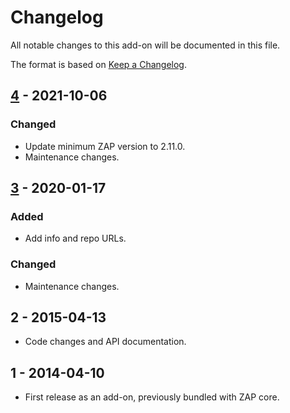 # Changelog
All notable changes to this add-on will be documented in this file.

The format is based on [Keep a Changelog](https://keepachangelog.com/en/1.0.0/).

## [4] - 2021-10-06
### Changed
- Update minimum ZAP version to 2.11.0.
- Maintenance changes.

## [3] - 2020-01-17
### Added
- Add info and repo URLs.

### Changed
- Maintenance changes.

## 2 - 2015-04-13

- Code changes and API documentation.

## 1 - 2014-04-10

- First release as an add-on, previously bundled with ZAP core.

[4]: https://github.com/zaproxy/zap-extensions/releases/reveal-v4
[3]: https://github.com/zaproxy/zap-extensions/releases/reveal-v3
